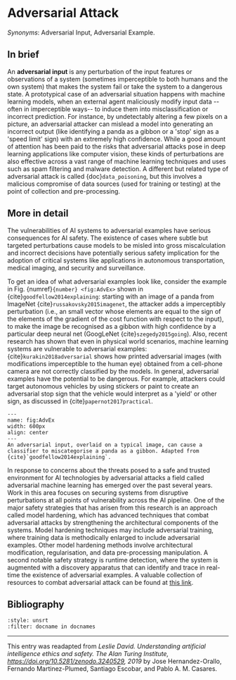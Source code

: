 # Adversarial Attack

*Synonyms*: Adversarial Input, Adversarial Example.

## In brief

An **adversarial input** is any perturbation of
the input features or observations of a system (sometimes imperceptible
to both humans and the own system) that makes the system fail or take
the system to a dangerous state. A prototypical case of an adversarial
situation happens with machine learning models, when an external
agent maliciously modify input data --often in imperceptible ways--
to induce them into misclassification or incorrect prediction. For
instance, by undetectably altering a few pixels on a picture, an
adversarial attacker can mislead a model into generating an incorrect
output (like identifying a panda as a gibbon or a 'stop' sign as a
'speed limit' sign) with an extremely high confidence. While a good
amount of attention has been paid to the risks that adversarial attacks
pose in deep learning applications like computer vision, these kinds of
perturbations are also effective across a vast range of machine learning
techniques and uses such as spam filtering and malware detection. A
different but related type of adversarial attack is called {doc}`data_poisoning`, but this involves a malicious
compromise of data sources (used for training or testing) at the point
of collection and pre-processing.


## More in detail

The vulnerabilities of AI systems to adversarial examples have
serious consequences for AI safety. The existence of cases where subtle
but targeted perturbations cause models to be misled into gross
miscalculation and incorrect decisions have potentially serious safety
implication for the adoption of critical systems like applications in
autonomous transportation, medical imaging, and security and
surveillance.

To get an idea of what adversarial examples look like, consider the
example in Fig. {numref}`{number} <fig:AdvEx>`  shown in {cite}`goodfellow2014explaining`: starting
with an image of a panda from ImageNet  {cite}`russakovsky2015imagenet`, the
attacker adds a imperceptibly perturbation (i.e., an small vector whose
elements are equal to the sign of the elements of the gradient of the
cost function with respect to the input), to make the image be
recognised as a gibbon with high confidence by a particular deep neural
net (GoogLeNet  {cite}`szegedy2015going`). Also, recent research has shown
that even in physical world scenarios, machine learning systems are
vulnerable to adversarial examples:  {cite}`kurakin2018adversarial` shows how
printed adversarial images (with modifications imperceptible to the
human eye) obtained from a cell-phone camera are not correctly
classified by the models. In general, adversarial examples have the
potential to be dangerous. For example, attackers could target
autonomous vehicles by using stickers or paint to create an adversarial
stop sign that the vehicle would interpret as a 'yield' or other sign,
as discussed in  {cite}`papernot2017practical`.

```{figure} ./adversarial_img_1.png
---
name: fig:AdvEx
width: 600px
align: center
---
An adversarial input, overlaid on a typical image, can cause a
classifier to miscategorise a panda as a gibbon. Adapted from  {cite}`goodfellow2014explaining`.
```

In response to concerns about the threats posed to a safe and trusted
environment for AI technologies by adversarial attacks a field called
adversarial machine learning has emerged over the past several years.
Work in this area focuses on securing systems from disruptive
perturbations at all points of vulnerability across the AI pipeline. One
of the major safety strategies that has arisen from this research is an
approach called model hardening, which has advanced techniques that
combat adversarial attacks by strengthening the architectural components
of the systems. Model hardening techniques may include adversarial
training, where training data is methodically enlarged to include
adversarial examples. Other model hardening methods involve
architectural modification, regularisation, and data pre-processing
manipulation. A second notable safety strategy is runtime detection,
where the system is augmented with a discovery apparatus that can
identify and trace in real-time the existence of adversarial examples. A
valuable collection of resources to combat adversarial attack can be
found at <a href="https://github.com/IBM/adversarialrobustness-toolbox" target=_blank>this link</a>.



## Bibliography

```{bibliography}
:style: unsrt
:filter: docname in docnames
```

---
 
This entry was readapted from *Leslie David. Understanding artificial intelligence ethics and safety. The Alan Turing Institute, https://doi.org/10.5281/zenodo.3240529, 2019* by Jose Hernandez-Orallo, Fernando Martinez-Plumed, Santiago Escobar, and Pablo A. M. Casares.
